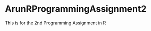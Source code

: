 ArunRProgrammingAssignment2
===========================

This is for the 2nd Programming Assignment in R
